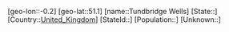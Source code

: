 ﻿---
location: [51.1,-0.2]
type: City
tags:
- geo/City


SpocWebEntityId: 35043
isDeleted: false
confidential: public

---
[geo-lon::-0.2]
[geo-lat::51.1]
[name::Tundbridge Wells]
[State::]
[Country::[United_Kingdom](geo/Continent/Europe/United_Kingdom.md)]
[StateId::]
[Population::]
[Unknown::]

